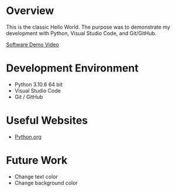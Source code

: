 # Overview

This is the classic Hello World. The purpose was to demonstrate my development with Python, 
Visual Studio Code, and Git/GitHub. 

[Software Demo Video](http://youtube.link.goes.here)

# Development Environment

* Python 3.10.6 64 bit
* Visual Studio Code
* Git / GitHub


# Useful Websites

* [Python.org](https://www.python.org/)

# Future Work

* Change text color
* Change background color